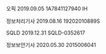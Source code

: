 오픽 2019.09.05 1A7841127940 IH

정보처리기사 2019.08.16 19202010889S 

SQLD 2019.12.31 SQLD-0352617

정보보안기사 2020.05.30 2015006041

 



